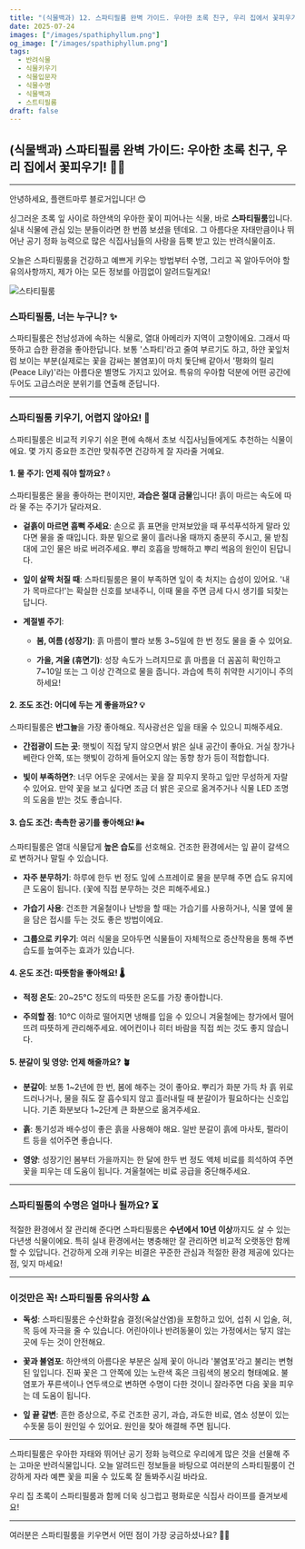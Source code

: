 ```yaml
---
title: "(식물백과) 12. 스파티필룸 완벽 가이드. 우아한 초록 친구, 우리 집에서 꽃피우기!"
date: 2025-07-24
images: ["/images/spathiphyllum.png"]
og_image: ["/images/spathiphyllum.png"]
tags:
  - 반려식물
  - 식물키우기
  - 식물입문자
  - 식물수명
  - 식물백과
  - 스트티필룸
draft: false
---
```


## (식물백과) 스파티필룸 완벽 가이드: 우아한 초록 친구, 우리 집에서 꽃피우기! 🌸🌿

---

안녕하세요, 플랜트마루 블로거입니다! 😊

싱그러운 초록 잎 사이로 하얀색의 우아한 꽃이 피어나는 식물, 바로 **스파티필룸**입니다. 실내 식물에 관심 있는 분들이라면 한 번쯤 보셨을 텐데요. 그 아름다운 자태만큼이나 뛰어난 공기 정화 능력으로 많은 식집사님들의 사랑을 듬뿍 받고 있는 반려식물이죠.

오늘은 스파티필룸을 건강하고 예쁘게 키우는 방법부터 수명, 그리고 꼭 알아두어야 할 유의사항까지, 제가 아는 모든 정보를 아낌없이 알려드릴게요!

![스타티필룸](/images/spathiphyllum.png)

### **스파티필룸, 너는 누구니? ✨**

스파티필룸은 천남성과에 속하는 식물로, 열대 아메리카 지역이 고향이에요. 그래서 따뜻하고 습한 환경을 좋아한답니다. 보통 '스파티'라고 줄여 부르기도 하고, 하얀 꽃잎처럼 보이는 부분(실제로는 꽃을 감싸는 불염포)이 마치 돛단배 같아서 '평화의 릴리(Peace Lily)'라는 아름다운 별명도 가지고 있어요. 특유의 우아함 덕분에 어떤 공간에 두어도 고급스러운 분위기를 연출해 준답니다.

---

### **스파티필룸 키우기, 어렵지 않아요! 🌱**

스파티필룸은 비교적 키우기 쉬운 편에 속해서 초보 식집사님들에게도 추천하는 식물이에요. 몇 가지 중요한 조건만 맞춰주면 건강하게 잘 자라줄 거예요.

#### **1. 물 주기: 언제 줘야 할까요? 💧**

스파티필룸은 물을 좋아하는 편이지만, **과습은 절대 금물**입니다! 흙이 마르는 속도에 따라 물 주는 주기가 달라져요.

- **겉흙이 마르면 흠뻑 주세요**: 손으로 흙 표면을 만져보았을 때 푸석푸석하게 말라 있다면 물을 줄 때입니다. 화분 밑으로 물이 흘러나올 때까지 충분히 주시고, 물 받침대에 고인 물은 바로 버려주세요. 뿌리 호흡을 방해하고 뿌리 썩음의 원인이 된답니다.
    
- **잎이 살짝 처질 때**: 스파티필룸은 물이 부족하면 잎이 축 처지는 습성이 있어요. '내가 목마르다!'는 확실한 신호를 보내주니, 이때 물을 주면 금세 다시 생기를 되찾는답니다.
    
- **계절별 주기**:
    
    - **봄, 여름 (성장기)**: 흙 마름이 빨라 보통 3~5일에 한 번 정도 물을 줄 수 있어요.
        
    - **가을, 겨울 (휴면기)**: 성장 속도가 느려지므로 흙 마름을 더 꼼꼼히 확인하고 7~10일 또는 그 이상 간격으로 물을 줍니다. 과습에 특히 취약한 시기이니 주의하세요!
        

#### **2. 조도 조건: 어디에 두는 게 좋을까요? 💡**

스파티필룸은 **반그늘**을 가장 좋아해요. 직사광선은 잎을 태울 수 있으니 피해주세요.

- **간접광이 드는 곳**: 햇빛이 직접 닿지 않으면서 밝은 실내 공간이 좋아요. 거실 창가나 베란다 안쪽, 또는 햇빛이 강하게 들어오지 않는 동향 창가 등이 적합합니다.
    
- **빛이 부족하면?**: 너무 어두운 곳에서는 꽃을 잘 피우지 못하고 잎만 무성하게 자랄 수 있어요. 만약 꽃을 보고 싶다면 조금 더 밝은 곳으로 옮겨주거나 식물 LED 조명의 도움을 받는 것도 좋습니다.
    

#### **3. 습도 조건: 촉촉한 공기를 좋아해요! 🌬️**

스파티필룸은 열대 식물답게 **높은 습도**를 선호해요. 건조한 환경에서는 잎 끝이 갈색으로 변하거나 말릴 수 있습니다.

- **자주 분무하기**: 하루에 한두 번 정도 잎에 스프레이로 물을 분무해 주면 습도 유지에 큰 도움이 됩니다. (꽃에 직접 분무하는 것은 피해주세요.)
    
- **가습기 사용**: 건조한 겨울철이나 난방을 할 때는 가습기를 사용하거나, 식물 옆에 물을 담은 접시를 두는 것도 좋은 방법이에요.
    
- **그룹으로 키우기**: 여러 식물을 모아두면 식물들이 자체적으로 증산작용을 통해 주변 습도를 높여주는 효과가 있습니다.
    

#### **4. 온도 조건: 따뜻함을 좋아해요! 🌡️**

- **적정 온도**: 20~25°C 정도의 따뜻한 온도를 가장 좋아합니다.
    
- **주의할 점**: 10°C 이하로 떨어지면 냉해를 입을 수 있으니 겨울철에는 창가에서 떨어뜨려 따뜻하게 관리해주세요. 에어컨이나 히터 바람을 직접 쐬는 것도 좋지 않습니다.
    

#### **5. 분갈이 및 영양: 언제 해줄까요? 🪴**

- **분갈이**: 보통 1~2년에 한 번, 봄에 해주는 것이 좋아요. 뿌리가 화분 가득 차 흙 위로 드러나거나, 물을 줘도 잘 흡수되지 않고 흘러내릴 때 분갈이가 필요하다는 신호입니다. 기존 화분보다 1~2단계 큰 화분으로 옮겨주세요.
    
- **흙**: 통기성과 배수성이 좋은 흙을 사용해야 해요. 일반 분갈이 흙에 마사토, 펄라이트 등을 섞어주면 좋습니다.
    
- **영양**: 성장기인 봄부터 가을까지는 한 달에 한두 번 정도 액체 비료를 희석하여 주면 꽃을 피우는 데 도움이 됩니다. 겨울철에는 비료 공급을 중단해주세요.
    

---

### **스파티필룸의 수명은 얼마나 될까요? ⏳**

적절한 환경에서 잘 관리해 준다면 스파티필룸은 **수년에서 10년 이상**까지도 살 수 있는 다년생 식물이에요. 특히 실내 환경에서는 병충해만 잘 관리하면 비교적 오랫동안 함께할 수 있답니다. 건강하게 오래 키우는 비결은 꾸준한 관심과 적절한 환경 제공에 있다는 점, 잊지 마세요!

---

### **이것만은 꼭! 스파티필룸 유의사항 ⚠️**

- **독성**: 스파티필룸은 수산화칼슘 결정(옥살산염)을 포함하고 있어, 섭취 시 입술, 혀, 목 등에 자극을 줄 수 있습니다. 어린아이나 반려동물이 있는 가정에서는 닿지 않는 곳에 두는 것이 안전해요.
    
- **꽃과 불염포**: 하얀색의 아름다운 부분은 실제 꽃이 아니라 '불염포'라고 불리는 변형된 잎입니다. 진짜 꽃은 그 안쪽에 있는 노란색 혹은 크림색의 봉오리 형태예요. 불염포가 푸른색이나 연두색으로 변하면 수명이 다한 것이니 잘라주면 다음 꽃을 피우는 데 도움이 됩니다.
    
- **잎 끝 갈변**: 흔한 증상으로, 주로 건조한 공기, 과습, 과도한 비료, 염소 성분이 있는 수돗물 등이 원인일 수 있어요. 원인을 찾아 해결해 주면 됩니다.
    

---

스파티필룸은 우아한 자태와 뛰어난 공기 정화 능력으로 우리에게 많은 것을 선물해 주는 고마운 반려식물입니다. 오늘 알려드린 정보들을 바탕으로 여러분의 스파티필룸이 건강하게 자라 예쁜 꽃을 피울 수 있도록 잘 돌봐주시길 바라요.

우리 집 초록이 스파티필룸과 함께 더욱 싱그럽고 평화로운 식집사 라이프를 즐겨보세요!

---

여러분은 스파티필룸을 키우면서 어떤 점이 가장 궁금하셨나요?  🌱🌸
